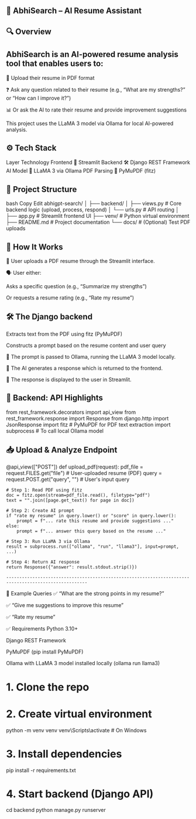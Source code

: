 💼 AbhiSearch – AI Resume Assistant
--------------------------------------
🔍 Overview
---------------
AbhiSearch is an AI-powered resume analysis tool that enables users to:
-------------------------------------------------------------------------

📄 Upload their resume in PDF format

❓ Ask any question related to their resume (e.g., “What are my strengths?” or “How can I improve it?”)

📊 Or ask the AI to rate their resume and provide improvement suggestions

This project uses the LLaMA 3 model via Ollama for local AI-powered analysis.

⚙️ Tech Stack
------------------------
Layer	Technology
Frontend	🧩 Streamlit
Backend	🛠️ Django REST Framework
AI Model	🧠 LLaMA 3 via Ollama
PDF Parsing	📄 PyMuPDF (fitz)

📁 Project Structure
------------------------------------------------------------------------
bash
Copy
Edit
abhigpt-search/
│
├── backend/
│   ├── views.py        # Core backend logic (upload, process, respond)
│   └── urls.py         # API routing
│
├── app.py              # Streamlit frontend UI
├── venv/               # Python virtual environment
├── README.md           # Project documentation
└── docs/               # (Optional) Test PDF uploads


🔄 How It Works
------------------
🧾 User uploads a PDF resume through the Streamlit interface.

🗣️ User either:

Asks a specific question (e.g., “Summarize my strengths”)

Or requests a resume rating (e.g., “Rate my resume”)

🛠️ The Django backend
-----------------------

Extracts text from the PDF using fitz (PyMuPDF)

Constructs a prompt based on the resume content and user query

🧠 The prompt is passed to Ollama, running the LLaMA 3 model locally.

💬 The AI generates a response which is returned to the frontend.

📲 The response is displayed to the user in Streamlit.

🔧 Backend: API Highlights
------------------------------

from rest_framework.decorators import api_view
from rest_framework.response import Response
from django.http import JsonResponse
import fitz  # PyMuPDF for PDF text extraction
import subprocess  # To call local Ollama model

📥 Upload & Analyze Endpoint
-----------------------------------

@api_view(["POST"])
def upload_pdf(request):
    pdf_file = request.FILES.get("file")  # User-uploaded resume (PDF)
    query = request.POST.get("query", "")  # User's input query

    # Step 1: Read PDF using fitz
    doc = fitz.open(stream=pdf_file.read(), filetype="pdf")
    text = "".join([page.get_text() for page in doc])

    # Step 2: Create AI prompt
    if "rate my resume" in query.lower() or "score" in query.lower():
        prompt = f"... rate this resume and provide suggestions ..."
    else:
        prompt = f"... answer this query based on the resume ..."

    # Step 3: Run LLaMA 3 via Ollama
    result = subprocess.run(["ollama", "run", "llama3"], input=prompt, ...)

    # Step 4: Return AI response
    return Response({"answer": result.stdout.strip()})

    -----------------------------------------------------------------------------------------------------
🧪 Example Queries
✅ “What are the strong points in my resume?”

✅ “Give me suggestions to improve this resume”

✅ “Rate my resume”

✅ Requirements
Python 3.10+

<!-- Streamlit -->

Django REST Framework

PyMuPDF (pip install PyMuPDF)

Ollama with LLaMA 3 model installed locally (ollama run llama3)


# 1. Clone the repo

# 2. Create virtual environment
python -m venv venv
venv\Scripts\activate    # On Windows

# 3. Install dependencies
pip install -r requirements.txt

# 4. Start backend (Django API)
cd backend
python manage.py runserver


